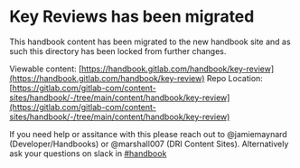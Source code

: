 # Key Reviews has been migrated

This handbook content has been migrated to the new handbook site and as such this directory
has been locked from further changes.

Viewable content: [https://handbook.gitlab.com/handbook/key-review](https://handbook.gitlab.com/handbook/key-review)
Repo Location: [https://gitlab.com/gitlab-com/content-sites/handbook/-/tree/main/content/handbook/key-review](https://gitlab.com/gitlab-com/content-sites/handbook/-/tree/main/content/handbook/key-review)

If you need help or assitance with this please reach out to @jamiemaynard (Developer/Handbooks) or
@marshall007 (DRI Content Sites).  Alternatively ask your questions on slack in [#handbook](https://gitlab.slack.com/archives/C81PT2ALD)

